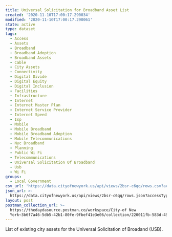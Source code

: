 ```yaml
---
title: Universal Solicitation for Broadband Asset List
created: '2020-11-10T17:00:17.290034'
modified: '2020-11-10T17:00:17.290061'
state: active
type: dataset
tags:
  - Access
  - Assets
  - Broadband
  - Broadband Adoption
  - Broadband Assets
  - Cable
  - City Assets
  - Connectivity
  - Digital Divide
  - Digital Equity
  - Digital Inclusion
  - Facilities
  - Infrastructure
  - Internet
  - Internet Master Plan
  - Internet Service Provider
  - Internet Speed
  - Isp
  - Mobile
  - Mobile Broadband
  - Mobile Broadband Adoption
  - Mobile Telecommunications
  - Nyc Broadband
  - Planning
  - Public Wi Fi
  - Telecommunications
  - Universal Solicitation Of Broadband
  - Usb
  - Wi Fi
groups:
  - Local Government
csv_url: 'https://data.cityofnewyork.us/api/views/2bsr-c6qq/rows.csv?accessType=DOWNLOAD'
json_url: >-
  https://data.cityofnewyork.us/api/views/2bsr-c6qq/rows.json?accessType=DOWNLOAD
layout: post
postman_collection_url: >-
  https://thedaydasource.postman.co/workspace/City-of New
  York~3b6f7a46-5db5-42b1-80fe-9fbef41e3e06/collection/220011fb-583d-49a0-a135-bc59835dfbac
---
```

List of existing city assets for the Universal Solicitation of Broadand (USB).
